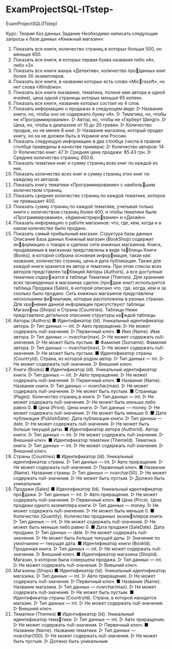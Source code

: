 # ExamProjectSQL-ITstep-
ExamProjectSQL(ITstep)


Курс: 
Теория баз данных
Задание
Необходимо написать следующие запросы к базе данных 
«Книжный магазин»:
1. Показать все книги, количество страниц в которых больше 
500, но меньше 650.
2. Показать все книги, в которых первая буква названия либо 
«А», либо «З».
3. Показать все книги жанра «Детектив», количество проданных книг более 30 экземпляров.
4. Показать все книги, в названии которых есть слово «Microsoft», но нет слова «Windows».
5. Показать все книги (название, тематика, полное имя автора 
в одной ячейке), цена одной страницы которых меньше 
65 копеек.
6. Показать все книги, название которых состоит из 4 слов.
7. Показать информацию о продажах в следующем виде:
▷ Название книги, но, чтобы оно не содержало букву «А».
▷ Тематика, но, чтобы не «Программирование».
▷ Автор, но, чтобы не «Герберт Шилдт».
▷ Цена, но, чтобы в диапазоне от 10 до 20 гривен.
▷ Количество продаж, но не менее 8 книг.
▷ Название магазина, который продал книгу, но он не 
должен быть в Украине или России.
8. Показать следующую информацию в два столбца (числа 
в правом столбце приведены в качестве примера):
▷ Количество авторов: 14
▷ Количество книг: 47
▷ Средняя цена продажи: 85.43 грн.
▷ Среднее количество страниц: 650.6.
9. Показать тематики книг и сумму страниц всех книг по 
каждой из них.
10. Показать количество всех книг и сумму страниц этих книг 
по каждому из авторов.
11. Показать книгу тематики «Программирование» с наибольшим количеством страниц.
12. Показать среднее количество страниц по каждой тематике, 
которое не превышает 400.
13. Показать сумму страниц по каждой тематике, учитывая 
только книги с количеством страниц более 400, и чтобы 
тематики были «Программирование», «Администрирование» и «Дизайн».
14. Показать информацию о работе магазинов: что, где, кем, 
когда и в каком количестве было продано.
15. Показать самый прибыльный магазин.
Структура базы данных
Описание
База данных Книжный магазин (BookShop) содержит информацию о товаре и сделках сети книжных магазинов.
Книги, продаваемые в магазинах представлены в виде таблицы Книги (Books), в которой собрана основная информация, такая как: название, количество страниц, цена и дата 
публикации. Также для каждой книги хранится ее автор 
и тематика. При этом список всех авторов представлен таблицей Авторы (Authors), а все доступные тематики содержатся в таблице Тематики (Themes).
Для хранения всех проведенных в магазинах сделок (продаж книг) используется таблица Продажи (Sales), в которой 
описано что, где, когда, кем и за сколько было продано.
Сеть книжных магазинов представлена несколькими филиалами, которые расположены в разных странах. Для хранения данной информации присутствуют таблицы Магазины (Shops) и Страны (Countries).
Таблицы
Ниже представлено детальное описание структуры каждой таблицы.
1. Авторы (Authors)
■ Идентификатор (Id). Уникальный идентификатор автора.
▷ Тип данных — int.
▷ Авто приращение.
▷ Не может содержать null-значения.
▷ Первичный ключ.
■ Имя (Name). Имя автора.
▷ Тип данных — nvarchar(max).
▷ Не может содержать null-значения.
▷ Не может быть пустым.
■ Фамилия (Surname). Фамилия автора.
▷ Тип данных — nvarchar(max).
▷ Не может содержать null-значения.
▷ Не может быть пустым.
■ Идентификатор страны (CountryId). Страна, из которой 
родом автор.
▷ Тип данных — int.
▷ Не может содержать null-значения.
▷ Внешний ключ.
2. Книги (Books)
■ Идентификатор (Id). Уникальный идентификатор 
книги.
▷ Тип данных — int.
▷ Авто приращение.
▷ Не может содержать null-значения.
▷ Первичный ключ.
■ Название (Name). Название книги.
▷ Тип данных — nvarchar(max).
▷ Не может содержать null-значения.
▷ Не может быть пустым.
■ Страницы (Pages). Количество страниц в книге.
▷ Тип данных — int.
▷ Не может содержать null-значения.
▷ Не может быть меньше либо равно 0.
■ Цена (Price). Цена книги.
▷ Тип данных — money.
▷ Не может содержать null-значения.
▷ Не может быть меньше 0.
■ Дата публикации (PublishDate). Дата публикации книги.
▷ Тип данных — date.
▷ Не может содержать null-значения.
▷ Не может быть больше текущей даты.
■ Идентификатор автора (AuthorId). Автор книги.
▷ Тип данных — int.
▷ Не может содержать null-значения.
▷ Внешний ключ.
■ Идентификатор тематики (ThemeId). Тематика книги.
▷ Тип данных — int.
▷ Не может содержать null-значения.
▷ Внешний ключ.
3. Страны (Countries)
■ Идентификатор (Id). Уникальный идентификатор страны.
▷ Тип данных — int.
▷ Авто приращение.
▷ Не может содержать null-значения.
▷ Первичный ключ.
■ Название (Name). Название страны.
▷ Тип данных — nvarchar(50).
▷ Не может содержать null-значения.
▷ Не может быть пустым.
▷ Должно быть уникальным.
4. Продажи (Sales)
■ Идентификатор (Id). Уникальный идентификатор продажи.
▷ Тип данных — int.
▷ Авто приращение.
▷ Не может содержать null-значения.
▷ Первичный ключ.
■ Цена (Price). Цена продажи одного экземпляра книги.
▷ Тип данных — money.
▷ Не может содержать null-значения.
▷ Не может быть меньше 0.
■ Количество (Quantity). Количество проданных экземпляров книги.
▷ Тип данных — int.
▷ Не может содержать null-значения.
▷ Не может быть меньше либо равно 0.
■ Дата продажи (SaleDate). Дата продажи.
▷ Тип данных — date.
▷ Не может содержать null-значения.
▷ Не может быть больше текущей даты.
▷ Значение по умолчанию — текущая дата.
■ Идентификатор книги (BookId). Проданная книга.
▷ Тип данных — int.
▷ Не может содержать null-значения.
▷ Внешний ключ.
■ Идентификатор магазина (ShopId). Магазин, в котором 
была совершена продажа.
▷ Тип данных — int.
▷ Не может содержать null-значения.
▷ Внешний ключ.
5. Магазины (Shops)
■ Идентификатор (Id). Уникальный идентификатор магазина.
▷ Тип данных — int.
▷ Авто приращение.
▷ Не может содержать null-значения.
▷ Первичный ключ.
■ Название (Name). Название магазина.
▷ Тип данных — nvarchar(max).
▷ Не может содержать null-значения.
▷ Не может быть пустым.
■ Идентификатор страны (CountryId). Страна, в которой 
находится магазин.
▷ Тип данных — int.
▷ Не может содержать null-значения.
▷ Внешний ключ.
6. Тематики (Themes)
■ Идентификатор (Id). Уникальный идентификатор тематики.
▷ Тип данных — int.
▷ Авто приращение.
▷ Не может содержать null-значения.
▷ Первичный ключ.
■ Название (Name). Название тематики.
▷ Тип данных — nvarchar(100).
▷ Не может содержать null-значения.
▷ Не может быть пустым.
▷ Должно быть уникальным

